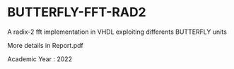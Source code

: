 # BUTTERFLY-FFT-RAD2
A radix-2 fft implementation in VHDL exploiting differents BUTTERFLY units 

More details in Report.pdf

Academic Year : 2022

